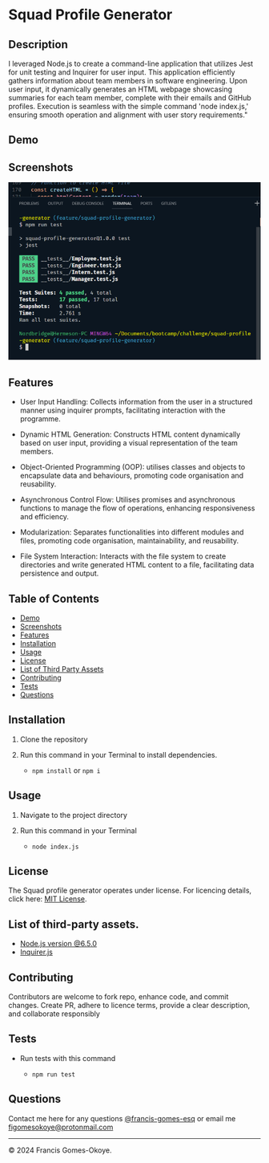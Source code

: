# Squad Profile Generator

## Description

I leveraged Node.js to create a command-line application that utilizes Jest for unit testing and Inquirer for user input. This application efficiently gathers information about team members in software engineering. Upon user input, it dynamically generates an HTML webpage showcasing summaries for each team member, complete with their emails and GitHub profiles. Execution is seamless with the simple command 'node index.js,' ensuring smooth operation and alignment with user story requirements."

## Demo

## Screenshots

![test run](./assets/images/passing-tests-00.png)

## Features

-   User Input Handling: Collects information from the user in a structured manner using inquirer prompts, facilitating interaction with the programme.

-   Dynamic HTML Generation: Constructs HTML content dynamically based on user input, providing a visual representation of the team members.

-   Object-Oriented Programming (OOP): utilises classes and objects to encapsulate data and behaviours, promoting code organisation and reusability.

-   Asynchronous Control Flow: Utilises promises and asynchronous functions to manage the flow of operations, enhancing responsiveness and efficiency.

-   Modularization: Separates functionalities into different modules and files, promoting code organisation, maintainability, and reusability.

-   File System Interaction: Interacts with the file system to create directories and write generated HTML content to a file, facilitating data persistence and output.

## Table of Contents

-   [Demo](#demo)
-   [Screenshots](#screenshots)
-   [Features](#features)
-   [Installation](#installation)
-   [Usage](#usage)
-   [License](#license)
-   [List of Third Party Assets](#list-of-third-party-assets)
-   [Contributing](#contributing)
-   [Tests](#tests)
-   [Questions](#questions)

## Installation

1. Clone the repository

2. Run this command in your Terminal to install dependencies.

    - `npm install` or `npm i`

## Usage

1. Navigate to the project directory

2. Run this command in your Terminal

    - `node index.js`

## License

The Squad profile generator operates under license. For licencing details, click here: [MIT License](https://github.com/francis-gomes-esq/squad-profile-generator?tab=MIT-1-ov-file).

## List of third-party assets.

-   [Node.js version @6.5.0](https://nodejs.org/docs/latest/api/fs.html)
-   [Inquirer.js](https://www.npmjs.com/package/inquirer)

## Contributing

Contributors are welcome to fork repo, enhance code, and commit changes. Create PR, adhere to licence terms, provide a clear description, and collaborate responsibly

## Tests

-   Run tests with this command

    -   `npm run test`

## Questions

Contact me here for any questions [@francis-gomes-esq](https://github.com/francis-gomes-esq) or email me [figomesokoye@protonmail.com](mailto:figomesokoye@protonmail.com)

---

© 2024 Francis Gomes-Okoye.
